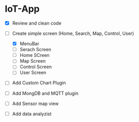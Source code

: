 # IoT-App

- [x] Review and clean code
- [ ] Create simple screen (Home, Search, Map, Control, User) 
	- [x] MenuBar
	- [ ] Serach Screen
	- [ ] Home SCreen
	- [ ] Map Screen
	- [ ] Control Screen
	- [ ] User Screen
- [ ] Add Custom Chart Plugin 
- [ ] Add MongDB and MQTT plugin
- [ ] Add Sensor map view
- [ ] Add data analyzist

